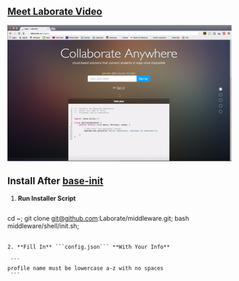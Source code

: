 [Meet Laborate Video](http://www.youtube.com/watch?v=DaK8eYEB5TA)
-------------------------
[![Meet Laborate](https://raw.githubusercontent.com/laborate/Laborate/master/screenshot.png)](http://www.youtube.com/watch?v=DaK8eYEB5TA)

Install After [base-init](https://github.com/Laborate/base-init)
----------------------------------------------------------------

1. **Run Installer Script**

   ```bash
cd ~; git clone git@github.com:Laborate/middleware.git; bash middleware/shell/init.sh;
   ```

2. **Fill In** ```config.json``` **With Your Info**

    ```
profile name must be lowercase a-z with no spaces
    ```
